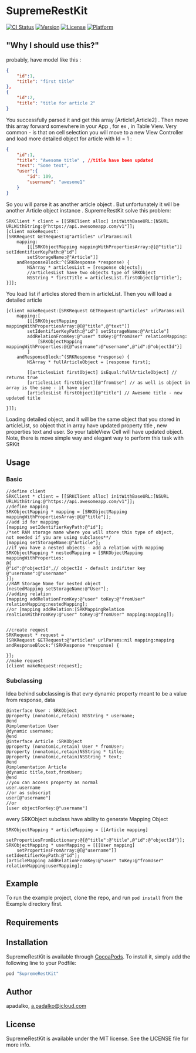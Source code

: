 # SupremeRestKit

[![CI Status](http://img.shields.io/travis/apadalko/SupremeRestKit.svg?style=flat)](https://travis-ci.org/apadalko/SupremeRestKit)
[![Version](https://img.shields.io/cocoapods/v/SupremeRestKit.svg?style=flat)](http://cocoapods.org/pods/SupremeRestKit)
[![License](https://img.shields.io/cocoapods/l/SupremeRestKit.svg?style=flat)](http://cocoapods.org/pods/SupremeRestKit)
[![Platform](https://img.shields.io/cocoapods/p/SupremeRestKit.svg?style=flat)](http://cocoapods.org/pods/SupremeRestKit)




## "Why I should use this?"

probably, have model like this :

```json
{
    "id":1,
    "title": "first title"
},
{
    "id":2,
    "title": "title for article 2"
}
```
You successfully parsed it and get this array [Article1,Article2] . 
Then move this array forward somewhere in your App , for ex , in Table View.
Very common - is that on  cell selection you will move to a new View Controller and load more detailed object for article with Id = 1 : 
```json
{
    "id":1,
    "title": "Awesome title" , //title have been updated
    "text": "Some text",
    "user":{
        "id": 109,
        "username": "awesome1"
    }
}
```
So you will parse it as another article object . But unfortunately it will be another Article object instance . SupremeRestKit solve this problem:
```objc
SRKClient * client = [[SRKClient alloc] initWithBaseURL:[NSURL URLWithString:@"https://api.awesomeapp.com/v1"]];
[client makeRequest:
[SRKRequest GETRequest:@"articles" urlParams:nil 
    mapping:
        [[[SRKObjectMapping mappingWithPropertiesArray:@[@"title"]] setIdentifierKeyPath:@"id"]
        setStorageName:@"Article"]]
    andResponseBlock:^(SRKResponse *response) {
        NSArray * articlesList = [response objects];
        //articlesList have two objects type of SRKObject
        NSString * firstTitle = articlesList.firstObject[@"title"];
}]];
```
You load list if articles stored them in articleList. Then you will load a detailed article
```objc
[client makeRequest:[SRKRequest GETRequest:@"articles" urlParams:nil 
    mapping:[
        [[[SRKObjectMapping mappingWithPropertiesArray:@[@"title",@"text"]] 
        setIdentifierKeyPath:@"id"] setStorageName:@"Article"]
        addRelationFromKey:@"user" toKey:@"fromUser" relationMapping:
            [SRKObjectMapping mappingWithProperties:@{@"username":@"username",@"id":@"objectId"}]
        ] 
    andResponseBlock:^(SRKResponse *response) {
        NSArray * fullArticleObject = [response first];

        [[articlesList firstObject] isEqual:fullArticleObject] // returns true
        [articlesList firstObject][@"fromUse"] // as well is object in array is the same - it have user
        [articlesList firstObject][@"title"] // Awesome title - new updated title

}]];
```

Loading detailed object, and it will be the same object that you stored in articleList, so object that in array have updated property title , new properties text and user. So your tableView Cell will have updated object.
Note, there is move simple way and elegant way to perform this task with SRKit 

## Usage

### Basic
```objc
//define client
SRKClient * client = [[SRKClient alloc] initWithBaseURL:[NSURL URLWithString:@"https://api.awesomeapp.com/v1"]];
//define mapping
SRKObjectMapping * mapping = [SRKObjectMapping mappingWithPropertiesArray:@[@"title"]];
//add id for mapping
[mapping setIdentifierKeyPath:@"id"];
/*set RAM storage name where you will store this type of object,
not needed if you are using subclases**/
[mapping setStorageName:@"Article"];
//if you have a nested objects - add a relation with mapping
SRKObjectMapping * nestedMapping = [SRKObjectMapping mappingWithProperties:
@{
@"id":@"objectId",// objectId - default indifiter key
@"username":@"username"
}];
//RAM Storage Name for nested object
[nestedMapping setStorageName:@"User"];
//adding relation
[mapping addRelationFromKey:@"user" toKey:@"fromUser" relationMapping:nestedMapping];
//or [mapping addRelation:[SRKMappingRelation realtionWithFromKey:@"user" toKey:@"fromUser" mapping:mapping]];


//create request
SRKRequest * request = 
[SRKRequest GETRequest:@"articles" urlParams:nil mapping:mapping andResponseBlock:^(SRKResponse *response) {

}];
//make request
[client makeRequest:request];
```
### Subclassing
Idea behind subclassing is that evry dynamic property meant to be a value from response, data
```objc
@interface User : SRKObject
@property (nonatomic,retain) NSString * username;
@end
@implementation User
@dynamic username;
@end
@interface Article :SRKObject
@property (nonatomic,retain) User * fromUser;
@property (nonatomic,retain)NSString * title;
@property (nonatomic,retain)NSString * text;
@end
@implementation Article
@dynamic title,text,fromUser;
@end
//you can access property as normal
user.username
//or as subscript
user[@"username"]
//or
[user objectForKey:@"username"]
```
every SRKObject subclass have ability to generate Mapping Object
```objc
SRKObjectMapping * articleMapping = [[Article mapping]
    setPropertiesFromDictionary:@{@"title":@"title",@"id":@"objectId"}];
SRKObjectMapping * userMapping = [[[User mapping]
    setPropertiesFromArray:@[@"username"]] setIdentifierKeyPath:@"id"];
[articleMapping addRelationFromKey:@"user" toKey:@"fromUser" relationMapping:userMapping];
```






## Example

To run the example project, clone the repo, and run `pod install` from the Example directory first.

## Requirements

## Installation

SupremeRestKit is available through [CocoaPods](http://cocoapods.org). To install
it, simply add the following line to your Podfile:

```ruby
pod "SupremeRestKit"
```

## Author

apadalko, a.padalko@icloud.com

## License

SupremeRestKit is available under the MIT license. See the LICENSE file for more info.
